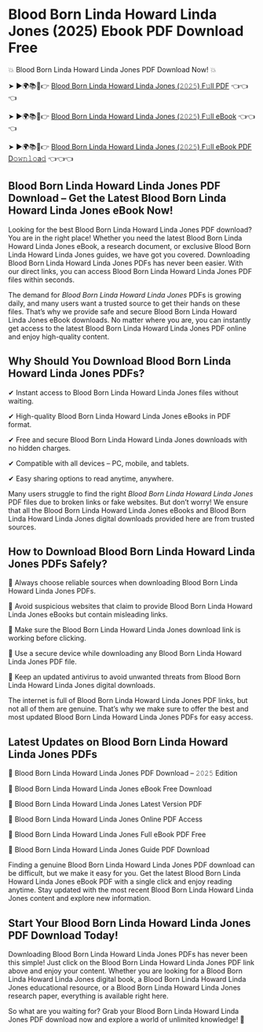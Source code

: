# Blood Born Linda Howard Linda Jones (2025) Ebook PDF Download Free

💥 Blood Born Linda Howard Linda Jones PDF Download Now! 💥

➤ ►🌍📚📱👉 [Blood Born Linda Howard Linda Jones (𝟸𝟶𝟸𝟻) F𝚞ll PDF](https://getpdf.xyz/blood-born-linda-howard-linda-jones) 👈👈👈


➤ ►🌍📚📱👉 [Blood Born Linda Howard Linda Jones (𝟸𝟶𝟸𝟻) F𝚞ll eBook](https://getpdf.xyz/blood-born-linda-howard-linda-jones) 👈👈👈


➤ ►🌍📚📱👉 [Blood Born Linda Howard Linda Jones (𝟸𝟶𝟸𝟻) F𝚞ll eBook PDF D𝚘𝚠𝚗𝚕𝚘a𝚍](https://getpdf.xyz/blood-born-linda-howard-linda-jones) 👈👈👈


## Blood Born Linda Howard Linda Jones PDF Download – Get the Latest Blood Born Linda Howard Linda Jones eBook Now!

Looking for the best Blood Born Linda Howard Linda Jones PDF download? You are in the right place! Whether you need the latest Blood Born Linda Howard Linda Jones eBook, a research document, or exclusive Blood Born Linda Howard Linda Jones guides, we have got you covered. Downloading Blood Born Linda Howard Linda Jones PDFs has never been easier. With our direct links, you can access Blood Born Linda Howard Linda Jones PDF files within seconds.

The demand for *Blood Born Linda Howard Linda Jones* PDFs is growing daily, and many users want a trusted source to get their hands on these files. That’s why we provide safe and secure Blood Born Linda Howard Linda Jones eBook downloads. No matter where you are, you can instantly get access to the latest Blood Born Linda Howard Linda Jones PDF online and enjoy high-quality content.

## Why Should You Download Blood Born Linda Howard Linda Jones PDFs?

✔ Instant access to Blood Born Linda Howard Linda Jones files without waiting.

✔ High-quality Blood Born Linda Howard Linda Jones eBooks in PDF format.

✔ Free and secure Blood Born Linda Howard Linda Jones downloads with no hidden charges.

✔ Compatible with all devices – PC, mobile, and tablets.

✔ Easy sharing options to read anytime, anywhere.

Many users struggle to find the right *Blood Born Linda Howard Linda Jones* PDF files due to broken links or fake websites. But don’t worry! We ensure that all the Blood Born Linda Howard Linda Jones eBooks and Blood Born Linda Howard Linda Jones digital downloads provided here are from trusted sources.

## How to Download Blood Born Linda Howard Linda Jones PDFs Safely?

📌 Always choose reliable sources when downloading Blood Born Linda Howard Linda Jones PDFs.

📌 Avoid suspicious websites that claim to provide Blood Born Linda Howard Linda Jones eBooks but contain misleading links.

📌 Make sure the Blood Born Linda Howard Linda Jones download link is working before clicking.

📌 Use a secure device while downloading any Blood Born Linda Howard Linda Jones PDF file.

📌 Keep an updated antivirus to avoid unwanted threats from Blood Born Linda Howard Linda Jones digital downloads.

The internet is full of Blood Born Linda Howard Linda Jones PDF links, but not all of them are genuine. That’s why we make sure to offer the best and most updated Blood Born Linda Howard Linda Jones PDFs for easy access.

## Latest Updates on Blood Born Linda Howard Linda Jones PDFs

🔹 Blood Born Linda Howard Linda Jones PDF Download – 𝟸𝟶𝟸𝟻 Edition

🔹 Blood Born Linda Howard Linda Jones eBook Free Download

🔹 Blood Born Linda Howard Linda Jones Latest Version PDF

🔹 Blood Born Linda Howard Linda Jones Online PDF Access

🔹 Blood Born Linda Howard Linda Jones Full eBook PDF Free

🔹 Blood Born Linda Howard Linda Jones Guide PDF Download

Finding a genuine Blood Born Linda Howard Linda Jones PDF download can be difficult, but we make it easy for you. Get the latest Blood Born Linda Howard Linda Jones eBook PDF with a single click and enjoy reading anytime. Stay updated with the most recent Blood Born Linda Howard Linda Jones content and explore new information.

## Start Your Blood Born Linda Howard Linda Jones PDF Download Today!

Downloading Blood Born Linda Howard Linda Jones PDFs has never been this simple! Just click on the Blood Born Linda Howard Linda Jones PDF link above and enjoy your content. Whether you are looking for a Blood Born Linda Howard Linda Jones digital book, a Blood Born Linda Howard Linda Jones educational resource, or a Blood Born Linda Howard Linda Jones research paper, everything is available right here.

So what are you waiting for? Grab your Blood Born Linda Howard Linda Jones PDF download now and explore a world of unlimited knowledge! 🚀